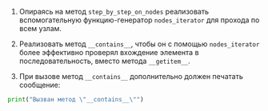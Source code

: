 1. Опираясь на метод `step_by_step_on_nodes` реализовать вспомогательную 
   функцию-генератор `nodes_iterator` для прохода по всем узлам.

2. Реализовать метод `__contains__`, чтобы он с помощью `nodes_iterator` 
   более эффективно проверял вхождение элемента в последовательность, 
   вместо метода `__getitem__`.
   
3. При вызове метод `__contains__` дополнительно должен печатать сообщение:
```python
print("Вызван метод \"__contains__\"")
```
   
